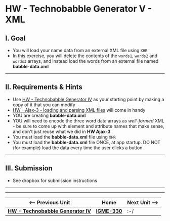 # HW - Technobabble Generator V - XML


## I. Goal

- You will load your name data from an external XML file using `XHR`
- In this exercise, you will delete the contents of the `words1`, `words2` and `words3` arrays, and instead load the words from an external file named **babble-data.xml**

<hr>

## II. Requirements & Hints

- Use [HW - Technobabble Generator IV](HW-technobabble-4.md) as your starting point by making a copy of it that you can modify
- [HW - Ajax-3 - loading and parsing XML files](https://github.com/tonethar/IGME-330-Master/blob/master/notes/HW-ajax-3.md) will come in handy
- YOU are creating **babble-data.xml**
- YOU will need to encode the three word data arrays as *well-formed* XML - be sure to come up with element and attribute names that make sense, and don't just reuse what we did in **HW Ajax-3** 
- You must load the **babble-data.xml** file using `XHR`
- You must load the **babble-data.xml** file ONCE, at app startup. DO NOT (for example) load the data every time the user clicks a button

<hr>

## III. Submission
- See dropbox for submission instructions


<hr><hr>

| <-- Previous Unit | Home | Next Unit -->
| --- | --- | --- 
|  [**HW - Technobabble Generator IV**](HW-technobabble-4.md) |  [**IGME-330**](../README.md) | :-/
